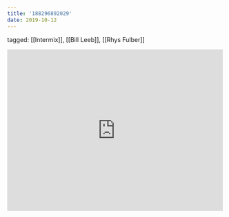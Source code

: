 ```yaml
---
title: '188296892029'
date: 2019-10-12
---
```

tagged: [[Intermix]], [[Bill Leeb]], [[Rhys Fulber]]
<iframe allow="accelerometer; autoplay; clipboard-write; encrypted-media; gyroscope; picture-in-picture" allowfullscreen="" frameborder="0" height="375" id="youtube_iframe" src="https://www.youtube.com/embed/y60cUNRJ2q4?feature=oembed&amp;enablejsapi=1&amp;origin=https://safe.txmblr.com&amp;wmode=opaque" width="500"></iframe>